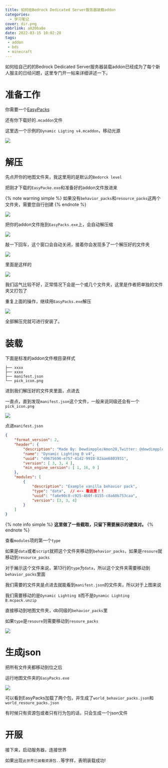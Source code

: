 ```yaml
---
title: 如何给Bedrock Dedicated Server服务器装载addon
categories:
  - 学习笔记
cover: dir.png
abbrlink: a820ba8e
date: 2022-03-15 10:02:28
tags:
 - addon
 - bds
 - minecraft
---
```


如何给自己的的Bedrock Dedicated Server服务器装载addon已经成为了每个新人服主的日经问题，这里专门开一帖来详细讲述一下。

# 准备工作

你需要一个[EasyPacks](https://www.minebbs.com/resources/easypacks-addon.2334/)

还有你下载好的`.mcaddon`文件

这里选一个示例的`Dynamic Ligting v4.mcaddon`，移动光源

![](addon.png)

# 解压

先点开你的地图文件夹，我这里用的是默认的`Bedorck level`

把刚才下载的`EasyPacke.exe`和准备好的addon文件放进来

{% note warning simple %}
如果没有`behavior_packs`和`resource_packs`这两个文件夹，需要您自行创建
{% endnote %}

![](dir.png)

把你的addon文件拖到`EasyPacks.exe`上，会自动解压缩

![](unzip.png)

敲一下回车，这个窗口会自动关闭，接着你会发现多了一个解压好的文件夹

![](dir2.png)

里面是这样的

![](dir3.png)

我们运气比较不好，正常情况下会是一个或几个文件夹，这里是作者把单独的文件夹又打包了

重复上面的操作，继续用`EasyPacks.exe`解压

![](dir4.png)

全部解压完就可进行安装了。

# 装载

下面是标准的addon文件根目录样式

```
├── xxxx 
├── xxxx
├── manifest.json
└── pick_icon.png
```

进到我们解压好的文件夹里面，点进去

一直点，直到发现`manifest.json`这个文件，一般来说同级还会有一个`pick_icon.png`

![](dir5.png)

点进`manifest.json`

``` json manifest.json
{
    "format_version": 2,
    "header": {
        "description": "Made By: Dewdimpple/Amon28,Twitter: @dewdimpple,Youtube: Dewdimpple",
        "name": "Dynamic Lighting B v4",
        "uuid": "d9675696-e757-41d2-9918-82aae6803931",
        "version": [ 3, 3, 4 ],
        "min_engine_version": [ 1, 16, 0 ]
    },
    "modules": [
        {
            "description": "Example vanilla behavior pack",
            "type": "data",  // <-- 看这里！！
            "uuid": "fa6e90c8-c925-460f-8155-c8a60b753caa",
            "version": [3, 3, 4]
        }
    ]
}
```
{% note info simple %}
**这里做了一些截取，只留下需要展示的键值对。**
{% endnote %}


查看`modules`项的第一个`type`

如果是`data`或者`script`就把这个文件夹移动到`behavior_packs`，如果是`resoure`就移动到`resource_packs`

对于展示这个文件来说，第13行的`type`为`data`，所以这个文件夹需要移动到`behavior_packs`里面

我们需要的文件夹是点进去就能看到`manifest.json`的文件夹，所以对于上图来说

我们需要移动的是`Dynamic Lighting B`而不是`Dynamic Lighting B.mcpack.unzip`

直接移动到地图文件夹，db同级的`behavior_packs`里

如果`type`是`resoure`则需要移动到`resoure_packs`

![](dir6.png)

# 生成json

把所有文件夹都移动到位之后

运行地图文件夹的`EasyPacks.exe`

![](dir7.png)

可以看到EasyPacks加载了两个包，并生成了`world_behavior_packs.json`和`world_resoure_packs.json`

有时候只有资源包或者只有行为包的话，只会生成一个json文件

# 开服

接下来，启动服务器，连接世界

如果出现`此世界已装载资源包..`等字样，表明装载成功!